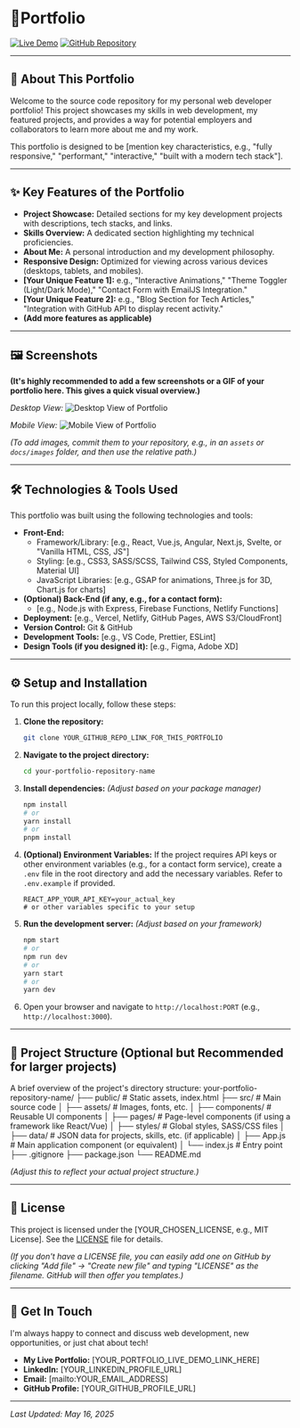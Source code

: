 # 💼Portfolio 

[![Live Demo](https://img.shields.io/badge/View%20Live%20Portfolio-blue?style=for-the-badge&logo=data:image/svg+xml;base64,PHN2ZyB4bWxucz0iaHR0cDovL3d3dy53My5vcmcvMjAwMC9zdmciIHZpZXdCb3g9IjAgMCAyNCAyNCIgZmlsbD0iY3VydmVudENvbG9yIiB3aWR0aD0iMTgiIGhlaWdodD0iMTgiPjxwYXRoIGQ9Ik0xMiAyQzYuNDggMiAyIDYuNDggMiAxMnM0LjQ4IDEwIDEwIDEwIDEwLTQuNDggMTAtMTBTMTcuNTIgMiAxMiAyem0wIDE4Yy00LjQxIDAtOC0zLjU5LTgtOHMzLjU5LTggOC04IDggMy41OSA4IDh6bS0xLTE0aDJ2NmgtMnYtNnptMCA4aDJ2MmgtMnYtMnoiLz48L3N2Zz4=)](YOUR_PORTFOLIO_LIVE_DEMO_LINK_HERE)
[![GitHub Repository](https://img.shields.io/badge/Repository-View%20on%20GitHub-lightgrey?style=for-the-badge&logo=github)](YOUR_GITHUB_REPO_LINK_FOR_THIS_PORTFOLIO)

---

## 🚀 About This Portfolio

Welcome to the source code repository for my personal web developer portfolio! This project showcases my skills in web development, my featured projects, and provides a way for potential employers and collaborators to learn more about me and my work.

This portfolio is designed to be [mention key characteristics, e.g., "fully responsive," "performant," "interactive," "built with a modern tech stack"].

---

## ✨ Key Features of the Portfolio

* **Project Showcase:** Detailed sections for my key development projects with descriptions, tech stacks, and links.
* **Skills Overview:** A dedicated section highlighting my technical proficiencies.
* **About Me:** A personal introduction and my development philosophy.
* **Responsive Design:** Optimized for viewing across various devices (desktops, tablets, and mobiles).
* **[Your Unique Feature 1]:** e.g., "Interactive Animations," "Theme Toggler (Light/Dark Mode)," "Contact Form with EmailJS Integration."
* **[Your Unique Feature 2]:** e.g., "Blog Section for Tech Articles," "Integration with GitHub API to display recent activity."
* **(Add more features as applicable)**

---

## 🖼️ Screenshots

**(It's highly recommended to add a few screenshots or a GIF of your portfolio here. This gives a quick visual overview.)**

*Desktop View:*
![Desktop View of Portfolio](PATH_TO_YOUR_DESKTOP_SCREENSHOT.PNG)

*Mobile View:*
![Mobile View of Portfolio](PATH_TO_YOUR_MOBILE_SCREENSHOT.PNG)

*(To add images, commit them to your repository, e.g., in an `assets` or `docs/images` folder, and then use the relative path.)*

---

## 🛠️ Technologies & Tools Used

This portfolio was built using the following technologies and tools:

* **Front-End:**
    * Framework/Library: [e.g., React, Vue.js, Angular, Next.js, Svelte, or "Vanilla HTML, CSS, JS"]
    * Styling: [e.g., CSS3, SASS/SCSS, Tailwind CSS, Styled Components, Material UI]
    * JavaScript Libraries: [e.g., GSAP for animations, Three.js for 3D, Chart.js for charts]
* **(Optional) Back-End (if any, e.g., for a contact form):**
    * [e.g., Node.js with Express, Firebase Functions, Netlify Functions]
* **Deployment:** [e.g., Vercel, Netlify, GitHub Pages, AWS S3/CloudFront]
* **Version Control:** Git & GitHub
* **Development Tools:** [e.g., VS Code, Prettier, ESLint]
* **Design Tools (if you designed it):** [e.g., Figma, Adobe XD]

---

## ⚙️ Setup and Installation

To run this project locally, follow these steps:

1.  **Clone the repository:**
    ```bash
    git clone YOUR_GITHUB_REPO_LINK_FOR_THIS_PORTFOLIO
    ```
2.  **Navigate to the project directory:**
    ```bash
    cd your-portfolio-repository-name
    ```
3.  **Install dependencies:**
    *(Adjust based on your package manager)*
    ```bash
    npm install
    # or
    yarn install
    # or
    pnpm install
    ```
4.  **(Optional) Environment Variables:**
    If the project requires API keys or other environment variables (e.g., for a contact form service), create a `.env` file in the root directory and add the necessary variables. Refer to `.env.example` if provided.
    ```
    REACT_APP_YOUR_API_KEY=your_actual_key
    # or other variables specific to your setup
    ```
5.  **Run the development server:**
    *(Adjust based on your framework)*
    ```bash
    npm start
    # or
    npm run dev
    # or
    yarn start
    # or
    yarn dev
    ```
6.  Open your browser and navigate to `http://localhost:PORT` (e.g., `http://localhost:3000`).

---

## 📂 Project Structure (Optional but Recommended for larger projects)

A brief overview of the project's directory structure:
your-portfolio-repository-name/
├── public/               # Static assets, index.html
├── src/                  # Main source code
│   ├── assets/           # Images, fonts, etc.
│   ├── components/       # Reusable UI components
│   ├── pages/            # Page-level components (if using a framework like React/Vue)
│   ├── styles/           # Global styles, SASS/CSS files
│   ├── data/             # JSON data for projects, skills, etc. (if applicable)
│   ├── App.js            # Main application component (or equivalent)
│   └── index.js          # Entry point
├── .gitignore
├── package.json
└── README.md

*(Adjust this to reflect your actual project structure.)*

---

## 📄 License

This project is licensed under the [YOUR_CHOSEN_LICENSE, e.g., MIT License]. See the [LICENSE](LICENSE_FILE_NAME_IF_YOU_HAVE_ONE_e.g._LICENSE.md) file for details.

*(If you don't have a LICENSE file, you can easily add one on GitHub by clicking "Add file" -> "Create new file" and typing "LICENSE" as the filename. GitHub will then offer you templates.)*

---

## 👋 Get In Touch

I'm always happy to connect and discuss web development, new opportunities, or just chat about tech!

* **My Live Portfolio:** [YOUR_PORTFOLIO_LIVE_DEMO_LINK_HERE]
* **LinkedIn:** [YOUR_LINKEDIN_PROFILE_URL]
* **Email:** [mailto:YOUR_EMAIL_ADDRESS]
* **GitHub Profile:** [YOUR_GITHUB_PROFILE_URL]

---

*Last Updated: May 16, 2025*

